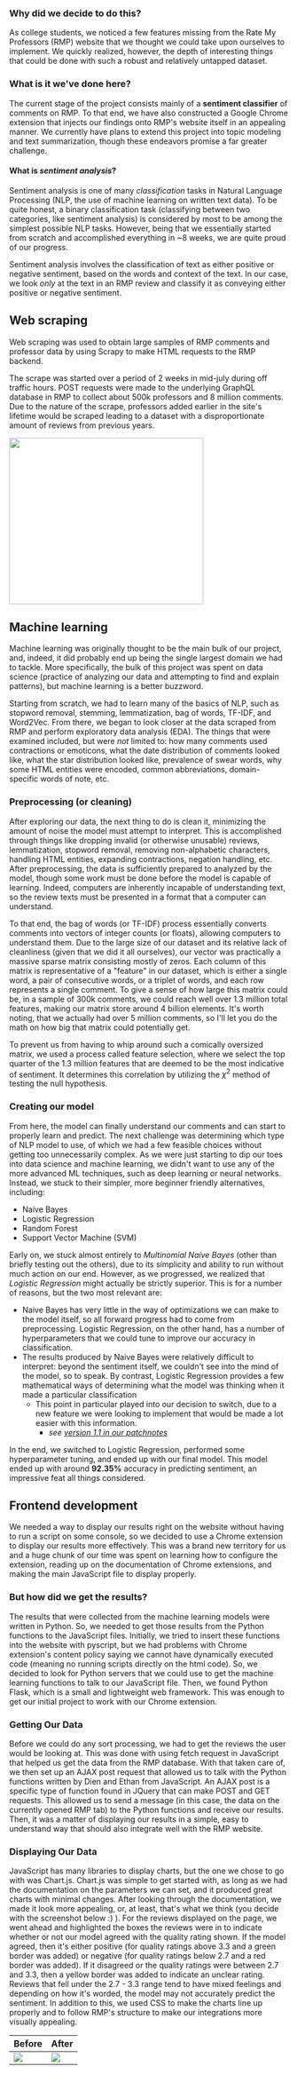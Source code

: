 

### Why did we decide to do this?
As college students, we noticed a few features missing from the Rate My Professors (RMP) website that we thought we could take upon ourselves to implement. We quickly realized, however, the depth of interesting things that could be done with such a robust and relatively untapped dataset. 
### What is it we've done here?
The current stage of the project consists mainly of a **sentiment classifier** of comments on RMP. To that end, we have also constructed a Google Chrome extension that injects our findings onto RMP's website itself in an appealing manner. We currently have plans to extend this project into topic modeling and text summarization, though these endeavors promise a far greater challenge.

#### What is *sentiment analysis*?
Sentiment analysis is one of many *classification* tasks in Natural Language Processing (NLP, the use of machine learning on written text data). To be quite honest, a binary classification task (classifying between two categories, like sentiment analysis) is considered by most to be among the simplest possible NLP tasks. However, being that we essentially started from scratch and accomplished everything in ~8 weeks, we are quite proud of our progress.

Sentiment analysis involves the classification of text as either positive or negative sentiment, based on the words and context of the text. In our case, we look *only* at the text in an RMP review and classify it as conveying either positive or negative sentiment.

## Web scraping
Web scraping was used to obtain large samples of RMP comments and professor data by using Scrapy to make HTML requests to the RMP backend. 

The scrape was started over a period of 2 weeks in mid-july during off traffic hours. POST requests were made to the underlying GraphQL database in RMP to collect about 500k professors and 8 million comments. Due to the nature of the scrape, professors added earlier in the site's lifetime would be scraped leading to a dataset with a disproportionate amount of reviews from previous years.

<img src = "https://github.com/EthanCherian/RMP/blob/master/screenshots/date-dist.png" height = 300, width = 350>

## Machine learning
Machine learning was originally thought to be the main bulk of our project, and, indeed, it did probably end up being the single largest domain we had to tackle. More specifically, the bulk of this project was spent on data science (practice of analyzing our data and attempting to find and explain patterns), but machine learning is a better buzzword.

Starting from scratch, we had to learn many of the basics of NLP, such as stopword removal, stemming, lemmatization, bag of words, TF-IDF, and Word2Vec. From there, we began to look closer at the data scraped from RMP and perform exploratory data analysis (EDA). The things that were examined included, but were *not* limited to: how many comments used contractions or emoticons, what the date distribution of comments looked like, what the star distribution looked like, prevalence of swear words, why some HTML entities were encoded, common abbreviations, domain-specific words of note, etc.

### Preprocessing (or cleaning)
After exploring our data, the next thing to do is clean it, minimizing the amount of noise the model must attempt to interpret. This is accomplished through things like dropping invalid (or otherwise unusable) reviews, lemmatization, stopword removal, removing non-alphabetic characters, handling HTML entities, expanding contractions, negation handling, etc. After preprocessing, the data is sufficiently prepared to analyzed by the model, though some work must be done before the model is capable of learning. Indeed, computers are inherently incapable of understanding text, so the review texts must be presented in a format that a computer can understand.

To that end, the bag of words (or TF-IDF) process essentially converts comments into vectors of integer counts (or floats), allowing computers to understand them. Due to the large size of our dataset and its relative lack of cleanliness (given that we did it all ourselves), our vector was practically a massive sparse matrix consisting mostly of zeros. Each column of this matrix is representative of a "feature" in our dataset, which is either a single word, a pair of consecutive words, or a triplet of words, and each row represents a single comment. To give a sense of how large this matrix could be, in a sample of 300k comments, we could reach well over 1.3 million total features, making our matrix store around 4 billion elements. It's worth noting, that we actually had over 5 million comments, so I'll let you do the math on how big that matrix could potentially get.

To prevent us from having to whip around such a comically oversized matrix, we used a process called feature selection, where we select the top quarter of the 1.3 million features that are deemed to be the most indicative of sentiment. It determines this correlation by utilizing the $\chi^2$ method of testing the null hypothesis.

### Creating our model
From here, the model can finally understand our comments and can start to properly learn and predict. The next challenge was determining which type of NLP model to use, of which we had a few feasible choices without getting too unnecessarily complex. As we were just starting to dip our toes into data science and machine learning, we didn't want to use any of the more advanced ML techniques, such as deep learning or neural networks. Instead, we stuck to their simpler, more beginner friendly alternatives, including:

* Naive Bayes
* Logistic Regression
* Random Forest
* Support Vector Machine (SVM)

Early on, we stuck almost entirely to *Multinomial Naive Bayes* (other than briefly testing out the others), due to its simplicity and ability to run without much action on our end. However, as we progressed, we realized that *Logistic Regression* might actually be strictly superior. This is for a number of reasons, but the two most relevant are:

* Naive Bayes has very little in the way of optimizations we can make to the model itself, so all forward progress had to come from preprocessing. Logistic Regression, on the other hand, has a number of hyperparameters that we could tune to improve our accuracy in classification.
* The results produced by Naive Bayes were relatively difficult to interpret: beyond the sentiment itself, we couldn't see into the mind of the model, so to speak. By contrast, Logistic Regression provides a few mathematical ways of determining what the model was thinking when it made a particular classification
  * This point in particular played into our decision to switch, due to a new feature we were looking to implement that would be made a lot easier with this information. 
    * *see [version 1.1 in our patchnotes](https://github.com/EthanCherian/RMP-Wizard/blob/master/PATCHNOTES.md#v11-oct-25-2022)*
  
In the end, we switched to Logistic Regression, performed some hyperparameter tuning, and ended up with our final model. This model ended up with around **92.35%** accuracy in predicting sentiment, an impressive feat all things considered.

## Frontend development
We needed a way to display our results right on the website without having to run a script on some console, so we decided to use a Chrome extension to 
display our results more effectively. This was a brand new territory for us and a huge chunk of our time was spent on learning how to configure the 
extension, reading up on the documentation of Chrome extensions, and making the main JavaScript file to display properly.

### But how did we get the results?
The results that were collected from the machine learning models were written in Python. So, we needed to get those results
from the Python functions to the JavaScript files. Initially, we tried to insert these functions into the website with pyscript, but we had problems 
with Chrome extension's content policy saying we cannot have dynamically executed code (meaning no running scripts directly on the html code). So, we
decided to look for Python servers that we could use to get the machine learning functions to talk to our JavaScript file. Then, we found Python Flask,
which is a small and lightweight web framework. This was enough to get our initial project to work with our Chrome extension.

### Getting Our Data
Before we could do any sort processing, we had to get the reviews the user would be looking at. This was done with using fetch request in JavaScript that 
helped us get the data from the RMP database. With that taken care of, we then set up an AJAX post request that allowed us to talk with the Python functions
written by Dien and Ethan from JavaScript. An AJAX post is a specific type of function found in JQuery that can make POST and GET requests. This allowed us
to send a message (in this case, the data on the currently opened RMP tab) to the Python functions and receive our results. Then, it was a matter of displaying
our results in a simple, easy to understand way that should also integrate well with the RMP website.

### Displaying Our Data
JavaScript has many libraries to display charts, but the one we chose to go with was Chart.js. Chart.js was simple to get started with, as long as we had the
documentation on the parameters we can set, and it produced great charts with minimal changes. After looking through the documentation, we made it look more appealing, or, at least, that's what we think (you decide with the screenshot below :) ). For the reviews displayed on the page, we went ahead and highlighted the boxes the reviews were in to indicate whether or not our model agreed with the quality rating shown. If the model agreed, then it's either positive (for quality ratings above 3.3 and a green border was added) or negative (for quality ratings below 2.7 and a red border was added). If it disagreed or the quality ratings were between 2.7 and 3.3, then a yellow border was added to indicate an unclear rating. Reviews that fell under the 2.7 - 3.3 range tend to have mixed feelings and depending on how it's worded, the model may not accurately predict the sentiment. In addition to this, we used CSS to make the charts line up properly and to follow RMP's structure to make our integrations more visually appealing.


| **Before** | **After** |
|--------|-------|
| <img src="https://github.com/EthanCherian/RMP/blob/master/screenshots/beforeChange.png"> | <img src="https://github.com/EthanCherian/RMP/blob/master/screenshots/afterChange2.png"> |

